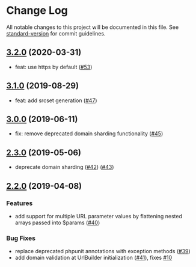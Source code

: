 # Change Log

All notable changes to this project will be documented in this file. See [standard-version](https://github.com/conventional-changelog/standard-version) for commit guidelines.

<a name="3.2.0"></a>

## [3.2.0](https://github.com/imgix/imgix-php/compare/3.1.0...3.2.0) (2020-03-31)

* feat: use https by default ([#53](https://github.com/imgix/imgix-php/pull/53))

<a name="3.1.0"></a>

## [3.1.0](https://github.com/imgix/imgix-php/compare/3.0.0...3.1.0) (2019-08-29)

* feat: add srcset generation ([#47](https://github.com/imgix/imgix-php/pull/47))

<a name="3.0.0"></a>

## [3.0.0](https://github.com/imgix/imgix-php/compare/2.3.0...3.0.0) (2019-06-11)

* fix: remove deprecated domain sharding functionality ([#45](https://github.com/imgix/imgix-php/pull/45))

<a name="2.3.0"></a>

## [2.3.0](https://github.com/imgix/imgix-php/compare/2.2.0...2.3.0) (2019-05-06)

* deprecate domain sharding ([#42](https://github.com/imgix/imgix-php/pull/42)) ([#43](https://github.com/imgix/imgix-php/pull/43))

<a name="2.2.0"></a>

## [2.2.0](https://github.com/imgix/imgix-php/compare/2.1.1...2.2.0) (2019-04-08)

### Features

* add support for multiple URL parameter values by flattening nested arrays passed into $params ([#40](https://github.com/imgix/imgix-php/pull/40))

### Bug Fixes

* replace deprecated phpunit annotations with exception methods ([#39](https://github.com/imgix/imgix-php/pull/39))
* add domain validation at UrlBuilder initialization ([#41](https://github.com/imgix/imgix-php/pull/41)), fixes [#10](https://github.com/imgix/imgix-php/issues/10)

